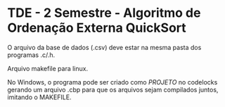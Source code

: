 # TDE - 2 Semestre - Algoritmo de Ordenação Externa QuickSort

O arquivo da base de dados (.csv) deve estar na mesma pasta dos programas .c/.h.

Arquivo makefile para linux. 

No Windows, o programa pode ser criado como *PROJETO* no codelocks gerando um arquivo .cbp para que os arquivos sejam compilados juntos, imitando o MAKEFILE.
